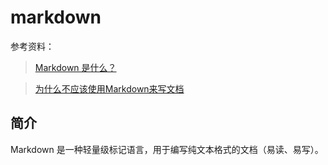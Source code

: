 # markdown

参考资料：

> [Markdown 是什么？](https://mp.weixin.qq.com/s/q6C-XOW9peMPTjFRVHJw4A)

> [为什么不应该使用Markdown来写文档](https://mp.weixin.qq.com/s/IwnLE-rX2wlfCAW8tDSRFg)

## 简介

Markdown 是一种轻量级标记语言，用于编写纯文本格式的文档（易读、易写）。